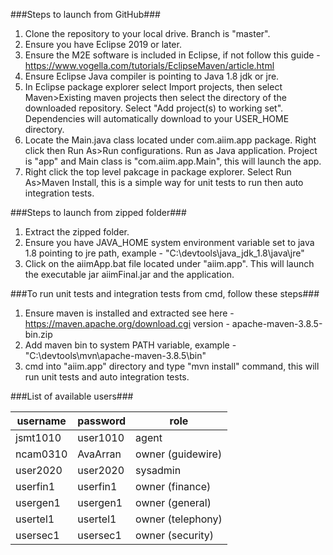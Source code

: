 ###Steps to launch from GitHub###

1. Clone the repository to your local drive. Branch is "master".
2. Ensure you have Eclipse 2019 or later.
3. Ensure the M2E software is included in Eclipse, if not follow this guide - https://www.vogella.com/tutorials/EclipseMaven/article.html
4. Ensure Eclipse Java compiler is pointing to Java 1.8 jdk or jre.
5. In Eclipse package explorer select Import projects, then select Maven>Existing maven projects then select the directory of the downloaded
repository. Select "Add project(s) to working set". Dependencies will automatically download to your USER_HOME directory.
6. Locate the Main.java class located under com.aiim.app package. Right click then Run As>Run configurations. 
Run as Java application. Project is "app" and Main class is "com.aiim.app.Main", this will launch the app.
7. Right click the top level pakcage in package explorer. Select Run As>Maven Install, this is a simple way for unit tests to run then auto integration tests.

###Steps to launch from zipped folder###
1. Extract the zipped folder.
2. Ensure you have JAVA_HOME system environment variable set to java 1.8 pointing to jre path, example - "C:\devtools\java_jdk_1.8\java\jre"
3. Click on the aiimApp.bat file located under "aiim.app". This will launch the executable jar aiimFinal.jar and the application.

###To run unit tests and integration tests from cmd, follow these steps###

1. Ensure maven is installed and extracted see here - https://maven.apache.org/download.cgi version - apache-maven-3.8.5-bin.zip
2. Add maven bin to system PATH variable, example - "C:\devtools\mvn\apache-maven-3.8.5\bin"
3. cmd into "aiim.app" directory and type "mvn install" command, this will run unit tests and auto integration tests.

###List of available users###


| username      | password      | role             |
| ------------- | ------------- | ---------------- |
| jsmt1010		| user1010      | agent            |
| ncam0310		| AvaArran      | owner (guidewire)|
| user2020		| user2020      | sysadmin         |
| userfin1		| userfin1      | owner (finance)  |
| usergen1		| usergen1      | owner (general)  |
| usertel1		| usertel1      | owner (telephony)|
| usersec1		| usersec1      | owner (security) |



